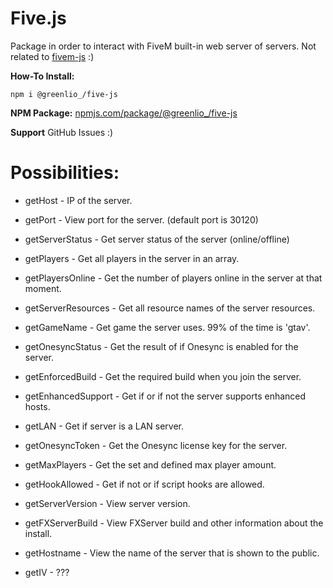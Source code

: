 # Five.js
Package in order to interact with FiveM built-in web server of servers.
Not related to [fivem-js](https://www.npmjs.com/package/fivem-js) :)

**How-To Install:**

```
npm i @greenlio_/five-js
```

**NPM Package:** [npmjs.com/package/@greenlio_/five-js](https://www.npmjs.com/package/@greenlio_/five-js)

**Support** GitHub Issues :)

# Possibilities:
- getHost - IP of the server.
- getPort - View port for the server. (default port is 30120)

- getServerStatus - Get server status of the server (online/offline)
- getPlayers - Get all players in the server in an array.
- getPlayersOnline - Get the number of players online in the server at that moment.

- getServerResources - Get all resource names of the server resources.

- getGameName - Get game the server uses. 99% of the time is 'gtav'.
- getOnesyncStatus - Get the result of if Onesync is enabled for the server.
- getEnforcedBuild - Get the required build when you join the server.
- getEnhancedSupport - Get if or if not the server supports enhanced hosts.
- getLAN - Get if server is a LAN server.
- getOnesyncToken - Get the Onesync license key for the server.
- getMaxPlayers - Get the set and defined max player amount.
- getHookAllowed - Get if not or if script hooks are allowed.

- getServerVersion - View server version.

- getFXServerBuild - View FXServer build and other information about the install.

- getHostname - View the name of the server that is shown to the public.
- getIV - ???
